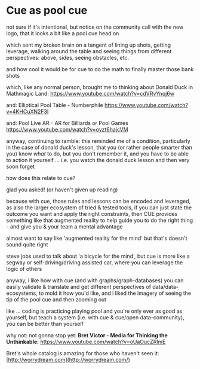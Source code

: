 # Cue as pool cue

not sure if it's intentional, but notice on the community call with the new logo, that it looks a bit like a pool cue head on

which sent my broken brain on a tangent of lining up shots, getting leverage, walking around the table and seeing things from different perspectives: above, sides, seeing obstacles, etc.

and how cool it would be for cue to do the math to finally master those bank shots

which, like any normal person, brought me to thinking about Donald Duck in Mathmagic Land: https://www.youtube.com/watch?v=cdVRvYnqj6w

and: Elliptical Pool Table - Numberphile https://www.youtube.com/watch?v=4KHCuXN2F3I

and: Pool Live AR - AR for Billiards or Pool Games https://www.youtube.com/watch?v=oyzt6hajcVM

anyway, continuing to ramble: this reminded me of a condition, particularly in the case of donald duck's lesson, that you (or rather people smarter than you) know *what* to do, but you don't remember it, and you have to be able to action it yourself ... i.e. you watch the donald duck lesson and then very soon forget

how does this relate to cue?

glad you asked! (or haven't given up reading)

because with cue, those rules and lessons can be encoded  and leveraged, as also the larger ecosystem of tried & tested tools, if you can just state the outcome you want and apply the right constraints, then CUE provides something like that augmented reality to help guide you to do the right thing - and give you & your team a mental advantage

almost want to say like 'augmented reality for the mind' but that's doesn't sound quite right

steve jobs used to talk about 'a bicycle for the mind', but cue is more like a segway or self-driving/driving assisted car, where you can leverage the logic of others

anyway, i like how with cue (and with graphs/graph-databases) you can easily validate & translate and get different perspectives of data/data-ecosystems, to mold it how you'd like, and i liked the imagery of seeing the tip of the pool cue and then zooming out

like ... coding is practicing playing pool and you're only ever as good as yourself, but teach a system (i.e. with cue & cue/open data-community), you can be better than yourself

why not: not gonna stop yet: **Bret Victor - Media for Thinking the Unthinkable:** https://www.youtube.com/watch?v=oUaOucZRlmE

Bret's whole catalog is amazing for those who haven't seen it: [http://worrydream.com](http://worrydream.com/)
